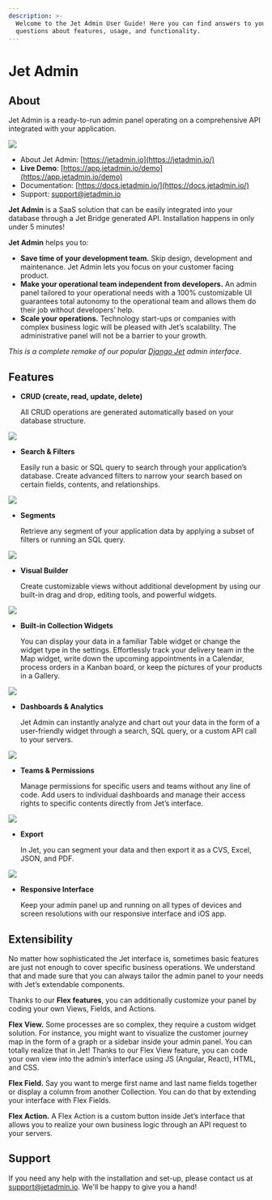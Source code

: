 ```yaml
---
description: >-
  Welcome to the Jet Admin User Guide! Here you can find answers to your
  questions about features, usage, and functionality.
---
```


# Jet Admin

## About

Jet Admin is a ready-to-run admin panel operating on a comprehensive API integrated with your application.

![](.gitbook/assets/image%20%28101%29.png)

* About Jet Admin: [https://jetadmin.io](https://jetadmin.io/)
* **Live Demo**: [https://app.jetadmin.io/demo](https://app.jetadmin.io/demo)
* Documentation: [https://docs.jetadmin.io/](https://docs.jetadmin.io/)
* Support: [support@jetadmin.io](mailto:support@jetadmin.io)

 **Jet Admin** is a SaaS solution that can be easily integrated into your database through a Jet Bridge generated API. Installation happens in only under 5 minutes!

**Jet Admin** helps you to:

* **Save time of your development team.** Skip design, development and maintenance. Jet Admin lets you focus on your customer facing product.
* **Make your operational team independent from developers.** An admin panel tailored to your operational needs with a 100% customizable UI guarantees total autonomy to the operational team and allows them do their job without developers’ help.
* **Scale your operations.** Technology start-ups or companies with complex business logic will be pleased with Jet’s scalability. The administrative panel will not be a barrier to your growth.

_This is a complete remake of our popular_ [_Django Jet_](https://github.com/geex-arts/django-jet) _admin interface._

## Features

* **CRUD \(create, read, update, delete\)**

  All CRUD operations are generated automatically based on your database structure.

![](.gitbook/assets/image%20%2876%29.png)

* **Search & Filters**

  Easily run a basic or SQL query to search through your application’s database. Create advanced filters to narrow your search based on certain fields, contents, and relationships.

![](.gitbook/assets/image%20%28299%29.png)

* **Segments**

  Retrieve any segment of your application data by applying a subset of filters or running an SQL query.

![](.gitbook/assets/image%20%28225%29.png)

* **Visual Builder**

  Create customizable views without additional development by using our built-in drag and drop, editing tools, and powerful widgets.

![](.gitbook/assets/image%20%28114%29.png)

* **Built-in Collection Widgets**

  You can display your data in a familiar Table widget or change the widget type in the settings. Effortlessly track your delivery team in the Map widget, write down the upcoming appointments in a Calendar, process orders in a Kanban board, or keep the pictures of your products in a Gallery.

![](.gitbook/assets/image%20%28270%29.png)

* **Dashboards & Analytics**

  Jet Admin can instantly analyze and chart out your data in the form of a user-friendly widget through a search, SQL query, or a custom API call to your servers. 

![](.gitbook/assets/image%20%285%29.png)

* **Teams & Permissions**

  Manage permissions for specific users and teams without any line of code. Add users to individual dashboards and manage their access rights to specific contents directly from Jet’s interface.

![](.gitbook/assets/image%20%28286%29.png)

* **Export**

  In Jet, you can segment your data and then export it as a CVS, Excel, JSON, and PDF.

![](.gitbook/assets/image%20%28297%29.png)

* **Responsive Interface**

  Keep your admin panel up and running on all types of devices and screen resolutions with our responsive interface and iOS app.

## Extensibility

No matter how sophisticated the Jet interface is, sometimes basic features are just not enough to cover specific business operations. We understand that and made sure that you can always tailor the admin panel to your needs with Jet’s extendable components. 

Thanks to our **Flex features**, you can additionally customize your panel by coding your own Views, Fields, and Actions.

**Flex View.** Some processes are so complex, they require a custom widget solution. For instance, you might want to visualize the customer journey map in the form of a graph or a sidebar inside your admin panel. You can totally realize that in Jet! Thanks to our Flex View feature, you can code your own view into the admin’s interface using JS \(Angular, React\), HTML, and CSS. 

**Flex Field.** Say you want to merge first name and last name fields together or display a column from another Collection. You can do that by extending your interface with Flex Fields.

**Flex Action.** A Flex Action is a custom button inside Jet’s interface that allows you to realize your own business logic through an API request to your servers.  


## Support

If you need any help with the installation and set-up, please contact us at [support@jetadmin.io](mailto:support@jetadmin.io). We'll be happy to give you a hand! 

